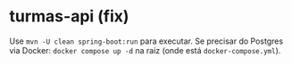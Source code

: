 # turmas-api (fix)

Use `mvn -U clean spring-boot:run` para executar.
Se precisar do Postgres via Docker: `docker compose up -d` na raiz (onde está `docker-compose.yml`).
